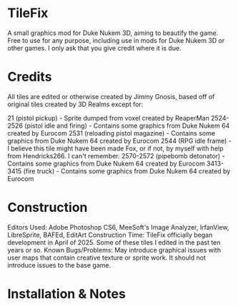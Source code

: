 # TileFix
A small graphics mod for Duke Nukem 3D, aiming to beautify the game. Free to use for any purpose, including use in mods for Duke Nukem 3D or other games. I only ask that you give credit where it is due.

# Credits
All tiles are edited or otherwise created by Jimmy Gnosis, based off of original tiles created by 3D Realms except for:

21 (pistol pickup) - Sprite dumped from voxel created by ReaperMan
2524-2526 (pistol idle and firing) - Contains some graphics from Duke Nukem 64 created by Eurocom
2531 (reloading pistol magazine) - Contains some graphics from Duke Nukem 64 created by Eurocom
2544 (RPG idle frame) - I believe this tile might have been made Fox, or if not, by myself with help from Hendricks266. I can't remember.
2570-2572 (pipebomb detonator) - Contains some graphics from Duke Nukem 64 created by Eurocom
3413-3415 (fire truck) - Contains some graphics from Duke Nukem 64 created by Eurocom

# Construction
Editors Used: Adobe Photoshop CS6, MeeSoft's Image Analyzer, IrfanView, LibreSprite, BAFEd, EditArt
Construction Time: TileFix officially began development in April of 2025. Some of these tiles I edited in the past ten years or so.
Known Bugs/Problems: May introduce graphical issues with user maps that contain creative texture or sprite work. It should not introduce issues to the base game.

# Installation & Notes